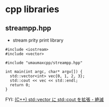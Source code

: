 # cpp libraries

## streampp.hpp
* stream prity print library

```
#include <iostream>
#include <vector>

#include "umaumaxcpp/streampp.hpp"

int main(int argc, char* argv[]) {
  std::vector<int> vec{0, 1, 2, 3};
  std::cout << vec << std::endl;
  return 0;
}
```

FYI: [\(C\+\+\) std::vector に std::cout を拡張 \- 絶滅]( http://chillbrains.hateblo.jp/entry/20170730_vector_cout )
